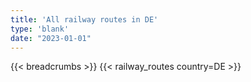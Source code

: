 ```yaml
---
title: 'All railway routes in DE'
type: 'blank'
date: "2023-01-01"
---
```


{{< breadcrumbs >}}
{{< railway_routes country=DE >}}
